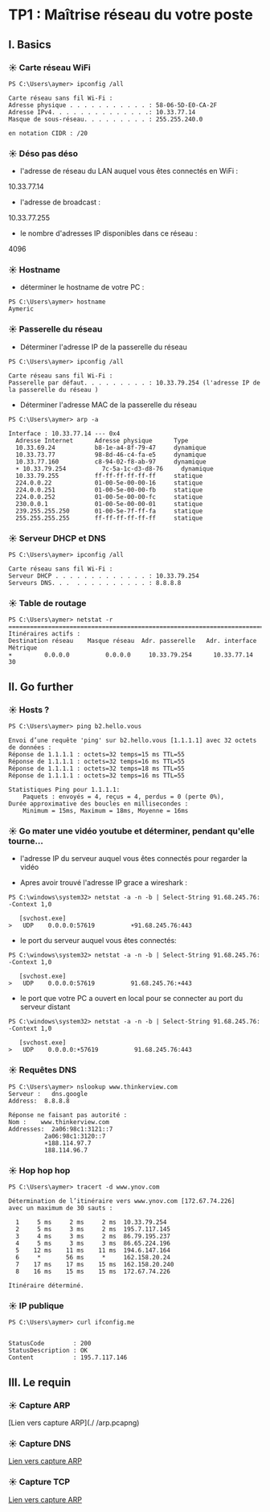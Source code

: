 # TP1 : Maîtrise réseau du votre poste

## I. Basics

### ☀️ Carte réseau WiFi

```
PS C:\Users\aymer> ipconfig /all

Carte réseau sans fil Wi-Fi :
Adresse physique . . . . . . . . . . . : 58-06-5D-E0-CA-2F
Adresse IPv4. . . . . . . . . . . . . .: 10.33.77.14
Masque de sous-réseau. . . . . . . . . : 255.255.240.0

en notation CIDR : /20
```

### ☀️ Déso pas déso

- l'adresse de réseau du LAN auquel vous êtes connectés en WiFi :

10.33.77.14

- l'adresse de broadcast :

10.33.77.255

- le nombre d'adresses IP disponibles dans ce réseau :

4096

### ☀️ Hostname

- déterminer le hostname de votre PC :

```
PS C:\Users\aymer> hostname
Aymeric
```


### ☀️ Passerelle du réseau

- Déterminer l'adresse IP de la passerelle du réseau

```
PS C:\Users\aymer> ipconfig /all

Carte réseau sans fil Wi-Fi :
Passerelle par défaut. . . . . . . . . : 10.33.79.254 (l'adresse IP de la passerelle du réseau )
```
- Déterminer l'adresse MAC de la passerelle du réseau

```
PS C:\Users\aymer> arp -a

Interface : 10.33.77.14 --- 0x4
  Adresse Internet      Adresse physique      Type
  10.33.69.24           b8-1e-a4-8f-79-47     dynamique
  10.33.73.77           98-8d-46-c4-fa-e5     dynamique
  10.33.77.160          c8-94-02-f8-ab-97     dynamique
  ☀️ 10.33.79.254          7c-5a-1c-d3-d8-76     dynamique
  10.33.79.255          ff-ff-ff-ff-ff-ff     statique
  224.0.0.22            01-00-5e-00-00-16     statique
  224.0.0.251           01-00-5e-00-00-fb     statique
  224.0.0.252           01-00-5e-00-00-fc     statique
  230.0.0.1             01-00-5e-00-00-01     statique
  239.255.255.250       01-00-5e-7f-ff-fa     statique
  255.255.255.255       ff-ff-ff-ff-ff-ff     statique

```

### ☀️ Serveur DHCP et DNS

```
PS C:\Users\aymer> ipconfig /all

Carte réseau sans fil Wi-Fi :
Serveur DHCP . . . . . . . . . . . . . : 10.33.79.254
Serveurs DNS. . .  . . . . . . . . . . : 8.8.8.8
```

### ☀️ Table de routage

```
PS C:\Users\aymer> netstat -r
===========================================================================
Itinéraires actifs :
Destination réseau    Masque réseau  Adr. passerelle   Adr. interface Métrique
☀️         0.0.0.0          0.0.0.0     10.33.79.254      10.33.77.14     30
```

## II. Go further

### ☀️ Hosts ?

```
PS C:\Users\aymer> ping b2.hello.vous

Envoi d’une requête 'ping' sur b2.hello.vous [1.1.1.1] avec 32 octets de données :
Réponse de 1.1.1.1 : octets=32 temps=15 ms TTL=55
Réponse de 1.1.1.1 : octets=32 temps=16 ms TTL=55
Réponse de 1.1.1.1 : octets=32 temps=18 ms TTL=55
Réponse de 1.1.1.1 : octets=32 temps=16 ms TTL=55

Statistiques Ping pour 1.1.1.1:
    Paquets : envoyés = 4, reçus = 4, perdus = 0 (perte 0%),
Durée approximative des boucles en millisecondes :
    Minimum = 15ms, Maximum = 18ms, Moyenne = 16ms
```

### ☀️ Go mater une vidéo youtube et déterminer, pendant qu'elle tourne...

- l'adresse IP du serveur auquel vous êtes connectés pour regarder la vidéo

- Apres avoir trouvé l'adresse IP grace a wireshark :

```
PS C:\windows\system32> netstat -a -n -b | Select-String 91.68.245.76: -Context 1,0

   [svchost.exe]
>   UDP    0.0.0.0:57619          ☀️91.68.245.76:443
```

- le port du serveur auquel vous êtes connectés:
```
PS C:\windows\system32> netstat -a -n -b | Select-String 91.68.245.76: -Context 1,0

   [svchost.exe]
>   UDP    0.0.0.0:57619          91.68.245.76:☀️443
```

- le port que votre PC a ouvert en local pour se connecter au port du serveur distant
```
PS C:\windows\system32> netstat -a -n -b | Select-String 91.68.245.76: -Context 1,0

   [svchost.exe]
>   UDP    0.0.0.0:☀️57619          91.68.245.76:443
```

### ☀️ Requêtes DNS

```
PS C:\Users\aymer> nslookup www.thinkerview.com
Serveur :   dns.google
Address:  8.8.8.8

Réponse ne faisant pas autorité :
Nom :    www.thinkerview.com
Addresses:  2a06:98c1:3121::7
          2a06:98c1:3120::7
          ☀️188.114.97.7
          188.114.96.7
```

### ☀️ Hop hop hop

```
PS C:\Users\aymer> tracert -d www.ynov.com

Détermination de l’itinéraire vers www.ynov.com [172.67.74.226]
avec un maximum de 30 sauts :

  1     5 ms     2 ms     2 ms  10.33.79.254
  2     5 ms     3 ms     2 ms  195.7.117.145
  3     4 ms     3 ms     2 ms  86.79.195.237
  4     5 ms     3 ms     3 ms  86.65.224.196
  5    12 ms    11 ms    11 ms  194.6.147.164
  6     *       56 ms     *     162.158.20.24
  7    17 ms    17 ms    15 ms  162.158.20.240
  8    16 ms    15 ms    15 ms  172.67.74.226

Itinéraire déterminé.
```

### ☀️ IP publique
```
PS C:\Users\aymer> curl ifconfig.me


StatusCode        : 200
StatusDescription : OK
Content           : 195.7.117.146
```

## III. Le requin

### ☀️ Capture ARP

[Lien vers capture ARP](./ /arp.pcapng)

### ☀️ Capture DNS

[Lien vers capture ARP](./captures/dns.pcapng)

### ☀️ Capture TCP

[Lien vers capture ARP](./captures/tcp.pcapng)